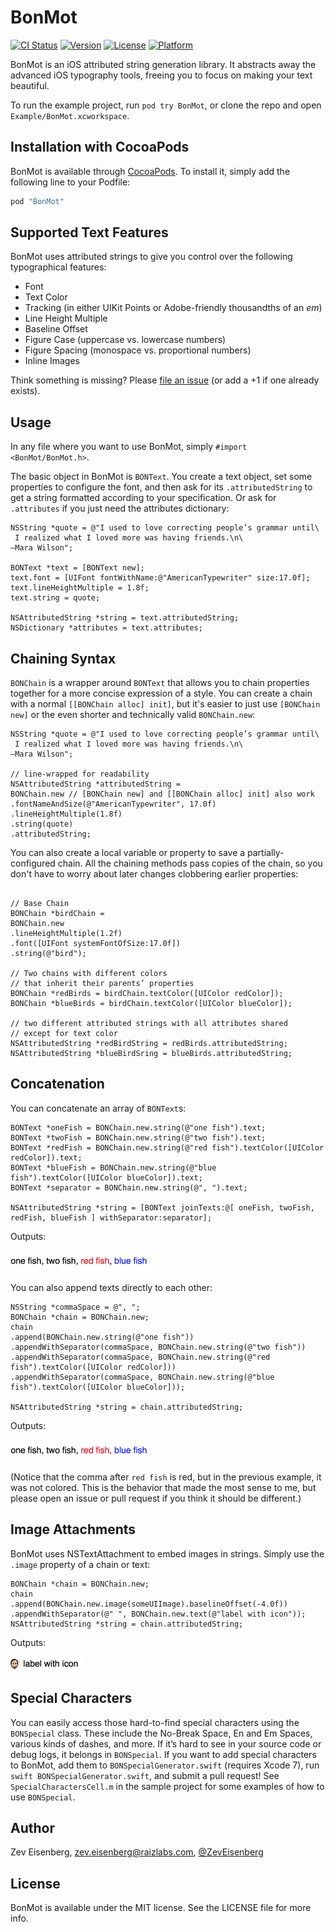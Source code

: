 # BonMot

[![CI Status](http://img.shields.io/travis/Raizlabs/BonMot.svg?style=flat)](https://travis-ci.org/Raizlabs/BonMot)
[![Version](https://img.shields.io/cocoapods/v/BonMot.svg?style=flat)](http://cocoapods.org/pods/BonMot)
[![License](https://img.shields.io/cocoapods/l/BonMot.svg?style=flat)](http://cocoapods.org/pods/BonMot)
[![Platform](https://img.shields.io/cocoapods/p/BonMot.svg?style=flat)](http://cocoapods.org/pods/BonMot)

BonMot is an iOS attributed string generation library. It abstracts away the advanced iOS typography tools, freeing you to focus on making your text beautiful.

To run the example project, run `pod try BonMot`, or clone the repo and open `Example/BonMot.xcworkspace`.

## Installation with CocoaPods

BonMot is available through [CocoaPods](http://cocoapods.org). To install
it, simply add the following line to your Podfile:

```ruby
pod "BonMot"
```

## Supported Text Features

BonMot uses attributed strings to give you control over the following typographical features:

- Font
- Text Color
- Tracking (in either UIKit Points or Adobe-friendly thousandths of an *em*)
- Line Height Multiple
- Baseline Offset
- Figure Case (uppercase vs. lowercase numbers)
- Figure Spacing (monospace vs. proportional numbers)
- Inline Images

Think something is missing? Please [file an issue](https://github.com/Raizlabs/BonMot/issues) (or add a +1 if one already exists).

## Usage

In any file where you want to use BonMot, simply `#import <BonMot/BonMot.h>`.

The basic object in BonMot is `BONText`. You create a text object, set some properties to configure the font, and then ask for its `.attributedString` to get a string formatted according to your specification. Or ask for `.attributes` if you just need the attributes dictionary:

```objc
NSString *quote = @"I used to love correcting people’s grammar until\
 I realized what I loved more was having friends.\n\
—Mara Wilson";

BONText *text = [BONText new];
text.font = [UIFont fontWithName:@"AmericanTypewriter" size:17.0f];
text.lineHeightMultiple = 1.8f;
text.string = quote;

NSAttributedString *string = text.attributedString;
NSDictionary *attributes = text.attributes;
```

## Chaining Syntax

`BONChain` is a wrapper around `BONText` that allows you to chain properties together for a more concise expression of a style. You can create a chain with a normal `[[BONChain alloc] init]`, but it's easier to just use `[BONChain new]` or the even shorter and technically valid `BONChain.new`:

```objc
NSString *quote = @"I used to love correcting people’s grammar until\
 I realized what I loved more was having friends.\n\
—Mara Wilson";

// line-wrapped for readability
NSAttributedString *attributedString =
BONChain.new // [BONChain new] and [[BONChain alloc] init] also work
.fontNameAndSize(@"AmericanTypewriter", 17.0f)
.lineHeightMultiple(1.8f)
.string(quote)
.attributedString;
```

You can also create a local variable or property to save a partially-configured chain. All the chaining methods pass copies of the chain, so you don't have to worry about later changes clobbering earlier properties:

```objc

// Base Chain
BONChain *birdChain =
BONChain.new
.lineHeightMultiple(1.2f)
.font([UIFont systemFontOfSize:17.0f])
.string(@"bird");

// Two chains with different colors
// that inherit their parents’ properties
BONChain *redBirds = birdChain.textColor([UIColor redColor]);
BONChain *blueBirds = birdChain.textColor([UIColor blueColor]);

// two different attributed strings with all attributes shared
// except for text color
NSAttributedString *redBirdString = redBirds.attributedString;
NSAttributedString *blueBirdSring = blueBirds.attributedString;
```

## Concatenation

You can concatenate an array of `BONText`s:

```objc
BONText *oneFish = BONChain.new.string(@"one fish").text;
BONText *twoFish = BONChain.new.string(@"two fish").text;
BONText *redFish = BONChain.new.string(@"red fish").textColor([UIColor redColor]).text;
BONText *blueFish = BONChain.new.string(@"blue fish").textColor([UIColor blueColor]).text;
BONText *separator = BONChain.new.string(@", ").text;

NSAttributedString *string = [BONText joinTexts:@[ oneFish, twoFish, redFish, blueFish ] withSeparator:separator];
```

Outputs:

<img width=227 height=34 src="readme-images/fish-with-black-comma.png" />

You can also append texts directly to each other:

```objc
NSString *commaSpace = @", ";
BONChain *chain = BONChain.new;
chain
.append(BONChain.new.string(@"one fish"))
.appendWithSeparator(commaSpace, BONChain.new.string(@"two fish"))
.appendWithSeparator(commaSpace, BONChain.new.string(@"red fish").textColor([UIColor redColor]))
.appendWithSeparator(commaSpace, BONChain.new.string(@"blue fish").textColor([UIColor blueColor]));

NSAttributedString *string = chain.attributedString;
```

Outputs:

<img width=227 height=34 src="readme-images/fish-with-red-comma.png" />

(Notice that the comma after `red fish` is red, but in the previous example, it was not colored. This is the behavior that made the most sense to me, but please open an issue or pull request if you think it should be different.)

## Image Attachments

BonMot uses NSTextAttachment to embed images in strings. Simply use the `.image` property of a chain or text:

```objc
BONChain *chain = BONChain.new;
chain
.append(BONChain.new.image(someUIImage).baselineOffset(-4.0f))
.appendWithSeparator(@" ", BONChain.new.text(@"label with icon"));
NSAttributedString *string = chain.attributedString;
```

Outputs:

<img width=116 height=22 src="readme-images/label-with-icon.png" />

## Special Characters

You can easily access those hard-to-find special characters using the `BONSpecial` class. These include the No-Break Space, En and Em Spaces, various kinds of dashes, and more. If it’s hard to see in your source code or debug logs, it belongs in `BONSpecial`. If you want to add special characters to BonMot, add them to `BONSpecialGenerator.swift` (requires Xcode 7), run `swift BONSpecialGenerator.swift`, and submit a pull request! See `SpecialCharactersCell.m` in the sample project for some examples of how to use `BONSpecial`.

## Author

Zev Eisenberg, zev.eisenberg@raizlabs.com, [@ZevEisenberg](https://twitter.com/zeveisenberg)

## License

BonMot is available under the MIT license. See the LICENSE file for more info.
